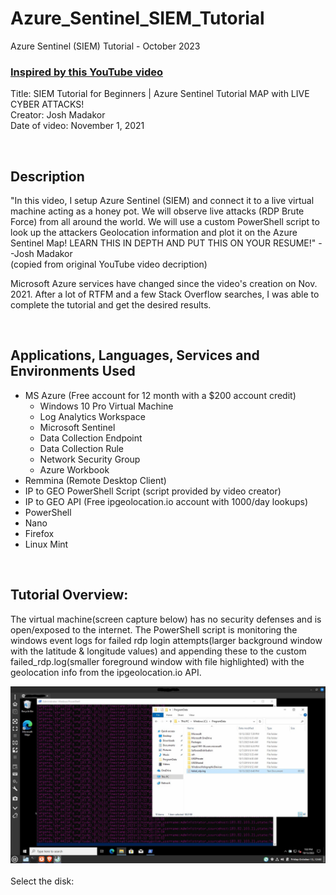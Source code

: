# Azure_Sentinel_SIEM_Tutorial

Azure Sentinel (SIEM) Tutorial - October 2023

 ### [Inspired by this YouTube video](https://www.youtube.com/watch?v=RoZeVbbZ0o0)
 Title:  SIEM Tutorial for Beginners | Azure Sentinel Tutorial MAP with LIVE CYBER ATTACKS!<br/>
 Creator: Josh Madakor<br/>
 Date of video: November 1, 2021
 
</br>
<h2>Description</h2>

"In this video, I setup Azure Sentinel (SIEM) and connect it to a live virtual machine acting as a honey pot. We will observe live attacks (RDP Brute Force) from all around the world. We will use a custom PowerShell script to look up the attackers Geolocation information and plot it on the Azure Sentinel Map! LEARN THIS IN DEPTH AND PUT THIS ON YOUR RESUME!" --Josh Madakor<br/>
(copied from original YouTube video decription)

Microsoft Azure services have changed since the video's creation on Nov. 2021. After a lot of RTFM and a few Stack Overflow searches, I was able to complete the tutorial and get the desired results.

</br>
<h2>Applications, Languages, Services and Environments Used</h2>

- MS Azure (Free account for 12 month with a $200 account credit)
    - Windows 10 Pro Virtual Machine
    - Log Analytics Workspace
    - Microsoft Sentinel
    - Data Collection Endpoint
    - Data Collection Rule
    - Network Security Group
    - Azure Workbook
- Remmina (Remote Desktop Client)
- IP to GEO PowerShell Script (script provided by video creator)
- IP to GEO API (Free ipgeolocation.io account with 1000/day lookups)
- PowerShell
- Nano
- Firefox
- Linux Mint

</br>
<h2>Tutorial Overview:</h2>

<p align="left">
 
The virtual machine(screen capture below) has no security defenses and is open/exposed to the internet. The PowerShell script is monitoring the windows event logs for failed rdp login attempts(larger background window with the latitude & longitude values) and appending these to the custom failed_rdp.log(smaller foreground window with file highlighted) with the geolocation info from the ipgeolocation.io API. <br/>

<picture>
<img src="/images/win10vm.jpeg" alt="win10vm_screenshot")
</picture>

<br />
<br />
Select the disk:  <br/>
<img src=""/>
<br />
<br />

</p>
